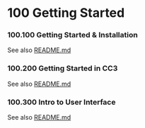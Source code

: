 

# 100 Getting Started

### 100.100 Getting Started & Installation

See also [README.md](./100/README.md)

### 100.200 Getting Started in CC3

See also [README.md](./200/README.md)

### 100.300 Intro to User Interface

See also [README.md](./300/README.md)
